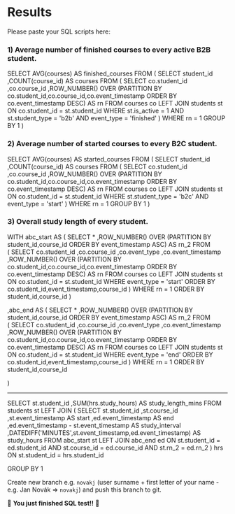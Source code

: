 # Results

Please paste your SQL scripts here:

### 1) Average number of finished courses to every active B2B student.

SELECT AVG(courses) AS finished_courses 
FROM
(
	SELECT  student_id
		   ,COUNT(course_id) AS courses
	FROM
	(
		SELECT co.student_id
			   ,co.course_id
			   ,ROW_NUMBER() OVER (PARTITION BY co.student_id,co.course_id,co.event_timestamp ORDER BY co.event_timestamp DESC) AS rn
		FROM courses co
		LEFT JOIN students st ON co.student_id  = st.student_id
		WHERE st.is_active = 1 AND st.student_type = 'b2b' AND event_type = 'finished'
	)
	WHERE rn = 1
	GROUP BY 1
)

### 2) Average number of started courses to every B2C student.

SELECT AVG(courses) AS started_courses 
FROM
(
	SELECT  student_id
		   ,COUNT(course_id) AS courses
	FROM
	(
		SELECT co.student_id
			   ,co.course_id
			   ,ROW_NUMBER() OVER (PARTITION BY co.student_id,co.course_id,co.event_timestamp ORDER BY co.event_timestamp DESC) AS rn
		FROM courses co
		LEFT JOIN students st ON co.student_id  = st.student_id
		WHERE st.student_type = 'b2c' AND event_type = 'start'
	)
	WHERE rn = 1
	GROUP BY 1
)

### 3) Overall study length of every student.
WITH abc_start AS
(
	SELECT *
		,ROW_NUMBER() OVER (PARTITION BY student_id,course_id ORDER BY event_timestamp ASC) AS rn_2
	FROM	   
	(
		SELECT co.student_id
			,co.course_id
			,co.event_type 
			,co.event_timestamp
			,ROW_NUMBER() OVER (PARTITION BY co.student_id,co.course_id,co.event_timestamp ORDER BY co.event_timestamp DESC) AS rn
		FROM courses co
		LEFT JOIN students st ON co.student_id  = st.student_id
		WHERE event_type = 'start'
		ORDER BY co.student_id,event_timestamp,course_id
	)
	WHERE rn = 1
	ORDER BY student_id,course_id
)


,abc_end
AS
(
SELECT *
	   ,ROW_NUMBER() OVER (PARTITION BY student_id,course_id ORDER BY event_timestamp ASC) AS rn_2
FROM	   
(
	SELECT co.student_id
		   ,co.course_id
		   ,co.event_type 
		   ,co.event_timestamp
		   ,ROW_NUMBER() OVER (PARTITION BY co.student_id,co.course_id,co.event_timestamp ORDER BY co.event_timestamp DESC) AS rn
	FROM courses co
	LEFT JOIN students st ON co.student_id  = st.student_id
	WHERE event_type = 'end'
	ORDER BY co.student_id,event_timestamp,course_id
)
WHERE rn = 1
ORDER BY student_id,course_id

)

------------------------------------
SELECT st.student_id
      ,SUM(hrs.study_hours) AS study_length_mins
FROM students st
LEFT JOIN
(
    SELECT  st.student_id
        ,st.course_id
        ,st.event_timestamp AS start
        ,ed.event_timestamp AS end
        ,ed.event_timestamp - st.event_timestamp AS study_interval
        ,DATEDIFF('MINUTES',st.event_timestamp,ed.event_timestamp) AS study_hours
    FROM abc_start st
    LEFT JOIN abc_end ed ON st.student_id = ed.student_id AND st.course_id = ed.course_id AND st.rn_2  = ed.rn_2
) hrs ON st.student_id  = hrs.student_id

GROUP BY 1


Create new branch e.g. `novakj` (user surname + first letter of your name - e.g. Jan Novák => `novakj`) and push this branch to git.

🎉 **You just finished SQL test!!** 🎉